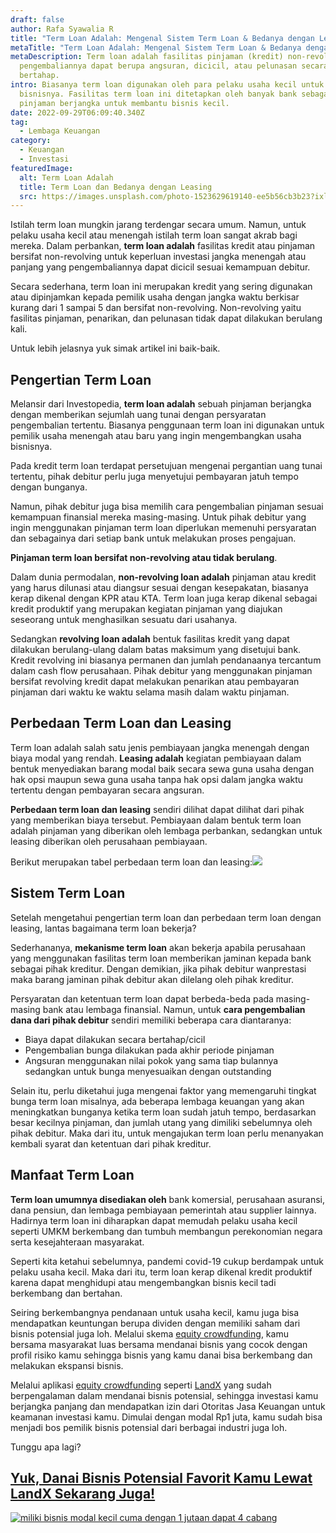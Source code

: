 ```yaml
---
draft: false
author: Rafa Syawalia R
title: "Term Loan Adalah: Mengenal Sistem Term Loan & Bedanya dengan Leasing"
metaTitle: "Term Loan Adalah: Mengenal Sistem Term Loan & Bedanya dengan Leasing"
metaDescription: Term loan adalah fasilitas pinjaman (kredit) non-revolving yang
  pengembaliannya dapat berupa angsuran, dicicil, atau pelunasan secara
  bertahap.
intro: Biasanya term loan digunakan oleh para pelaku usaha kecil untuk keperluan
  bisnisnya. Fasilitas term loan ini ditetapkan oleh banyak bank sebagai
  pinjaman berjangka untuk membantu bisnis kecil.
date: 2022-09-29T06:09:40.340Z
tag:
  - Lembaga Keuangan
category:
  - Keuangan
  - Investasi
featuredImage:
  alt: Term Loan Adalah
  title: Term Loan dan Bedanya dengan Leasing
  src: https://images.unsplash.com/photo-1523629619140-ee5b56cb3b23?ixlib=rb-1.2.1&ixid=MnwxMjA3fDB8MHxwaG90by1wYWdlfHx8fGVufDB8fHx8&auto=format&fit=crop&w=1314&q=80
---
```

Istilah term loan mungkin jarang terdengar secara umum. Namun, untuk pelaku usaha kecil atau menengah istilah  term loan sangat akrab bagi mereka. Dalam perbankan, **term loan adalah** fasilitas kredit atau pinjaman bersifat non-revolving untuk keperluan investasi jangka menengah atau panjang yang pengembaliannya dapat dicicil sesuai kemampuan debitur.

Secara sederhana, term loan ini merupakan kredit yang sering digunakan atau dipinjamkan kepada pemilik usaha dengan jangka waktu berkisar kurang dari 1 sampai 5 dan bersifat non-revolving. Non-revolving yaitu fasilitas pinjaman, penarikan, dan pelunasan tidak dapat dilakukan berulang kali. 

Untuk lebih jelasnya yuk simak artikel ini baik-baik.

## Pengertian Term Loan

Melansir dari Investopedia, **term loan adalah** sebuah pinjaman berjangka dengan memberikan sejumlah uang tunai dengan persyaratan pengembalian tertentu. Biasanya penggunaan term loan ini digunakan untuk pemilik usaha menengah atau baru yang ingin mengembangkan usaha bisnisnya. 

Pada kredit term loan terdapat persetujuan mengenai pergantian uang tunai tertentu, pihak debitur perlu juga menyetujui pembayaran jatuh tempo dengan bunganya.

Namun, pihak debitur juga bisa memilih cara pengembalian pinjaman sesuai kemampuan finansial mereka masing-masing. Untuk pihak debitur yang ingin menggunakan pinjaman term loan diperlukan memenuhi  persyaratan dan sebagainya dari setiap bank untuk melakukan proses pengajuan.

**Pinjaman term loan bersifat non-revolving atau tidak berulang**. 

Dalam dunia permodalan, **non-revolving loan adalah** pinjaman atau kredit yang harus dilunasi atau diangsur sesuai dengan kesepakatan, biasanya kerap dikenal dengan KPR atau KTA. Term loan juga kerap dikenal sebagai kredit produktif yang merupakan kegiatan pinjaman yang diajukan seseorang untuk menghasilkan sesuatu dari usahanya.

Sedangkan **revolving loan adalah** bentuk fasilitas kredit yang dapat dilakukan berulang-ulang dalam batas maksimum yang disetujui bank. Kredit revolving ini biasanya permanen dan jumlah pendanaanya tercantum dalam cash flow perusahaan. Pihak debitur yang menggunakan pinjaman bersifat revolving kredit dapat melakukan penarikan atau pembayaran pinjaman dari waktu ke waktu selama masih dalam waktu pinjaman.

## Perbedaan Term Loan dan Leasing

Term loan adalah salah satu jenis pembiayaan jangka menengah dengan biaya modal yang rendah. **Leasing adalah** kegiatan pembiayaan dalam bentuk menyediakan barang modal baik secara sewa guna usaha dengan hak opsi maupun sewa guna usaha tanpa hak opsi dalam jangka waktu tertentu dengan pembayaran secara angsuran.

**Perbedaan term loan dan leasing** sendiri dilihat dapat dilihat dari pihak yang memberikan biaya tersebut. Pembiayaan dalam bentuk term loan adalah pinjaman yang diberikan oleh lembaga perbankan, sedangkan untuk leasing diberikan oleh perusahaan pembiayaan. 

Berikut merupakan tabel perbedaan term loan dan leasing:![](https://lh6.googleusercontent.com/Q97ZFEPNE4bw4dh0MgVWa8vs6MulIMhI1zN9QXuQRLB-MHxOMrsDeuJBhX4yAtT2rAgKcseidFwszLEWrzKzP6wZVLosqyDwlfKGDBSylaTPdU4Ujd945-0ULwuU6XrVq0I1cnFLYskFrlZfALE13DNjCkBlZ06JBpB5x2vv0ulGsAQm6KewIhg8FQ)

## Sistem Term Loan

Setelah mengetahui pengertian term loan dan perbedaan term loan dengan leasing, lantas bagaimana term loan bekerja? 

Sederhananya, **mekanisme term loan** akan bekerja apabila perusahaan yang menggunakan fasilitas term loan memberikan jaminan kepada bank sebagai pihak kreditur. Dengan demikian, jika pihak debitur wanprestasi maka barang jaminan pihak debitur akan dilelang oleh pihak kreditur.

Persyaratan dan ketentuan term loan dapat berbeda-beda pada masing-masing bank atau lembaga finansial. Namun, untuk **cara pengembalian dana dari pihak debitur** sendiri memiliki beberapa cara diantaranya:

* Biaya dapat dilakukan secara bertahap/cicil
* Pengembalian bunga dilakukan pada akhir periode pinjaman
* Angsuran menggunakan nilai pokok yang sama tiap bulannya sedangkan untuk bunga menyesuaikan dengan outstanding

Selain itu, perlu diketahui juga mengenai faktor yang memengaruhi tingkat bunga term loan misalnya, ada beberapa lembaga keuangan yang akan meningkatkan bunganya ketika term loan sudah jatuh tempo, berdasarkan besar kecilnya pinjaman, dan jumlah utang yang dimiliki sebelumnya oleh pihak debitur. Maka dari itu, untuk mengajukan term loan perlu menanyakan kembali syarat dan ketentuan dari pihak kreditur.

## Manfaat Term Loan

**Term loan umumnya disediakan oleh** bank komersial, perusahaan asuransi, dana pensiun, dan lembaga pembiayaan pemerintah atau supplier lainnya. Hadirnya term loan ini diharapkan dapat memudah pelaku usaha kecil seperti UMKM berkembang dan tumbuh membangun perekonomian negara serta kesejahteraan masyarakat. 

Seperti kita ketahui sebelumnya, pandemi covid-19 cukup berdampak untuk pelaku usaha kecil. Maka dari itu, term loan kerap dikenal kredit produktif karena dapat menghidupi atau mengembangkan bisnis kecil tadi berkembang dan bertahan.

Seiring berkembangnya pendanaan untuk usaha kecil, kamu juga bisa mendapatkan keuntungan berupa dividen dengan memiliki saham dari bisnis potensial juga loh. Melalui skema [equity crowdfunding](https://landx.id/), kamu bersama masyarakat luas bersama mendanai bisnis yang cocok dengan profil risiko kamu sehingga bisnis yang kamu danai bisa berkembang dan melakukan ekspansi bisnis.

Melalui aplikasi [equity crowdfunding](https://landx.id/) seperti [LandX](https://landx.id/) yang sudah berpengalaman dalam mendanai bisnis potensial, sehingga investasi kamu berjangka panjang dan mendapatkan izin dari Otoritas Jasa Keuangan untuk keamanan investasi kamu. Dimulai dengan modal Rp1 juta, kamu sudah bisa menjadi bos pemilik bisnis potensial dari berbagai industri juga loh.

Tunggu apa lagi?

## [Yuk, Danai Bisnis Potensial Favorit Kamu Lewat LandX Sekarang Juga! ](https://app.landx.id/?utm_source=Organic+Page&utm_medium=Content+Blog&utm_campaign=BlogLandX&utm_id=Blog)

<!--StartFragment-->

[![miliki bisnis modal kecil cuma dengan 1 jutaan dapat 4 cabang ](https://accountgram-production.sfo2.cdn.digitaloceanspaces.com/landx_ghost/2021/11/jadi-owner-bisnis-hanya-1-jutaan-dengan-cuan-yang-sangat-menjanjikan.png)](https://app.landx.id/?utm_source=Organic+Page&utm_medium=Content+Blog&utm_campaign=BlogLandX&utm_id=Blog)

<!--EndFragment-->
